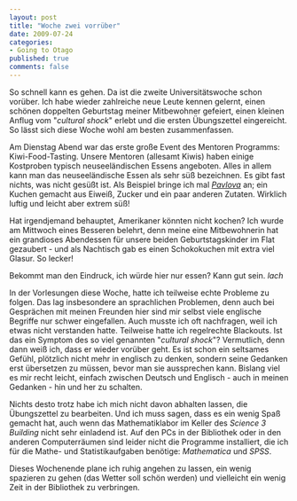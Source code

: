```yaml
--- 
layout: post
title: "Woche zwei vorrüber"
date: 2009-07-24
categories: 
- Going to Otago
published: true
comments: false
---
```

So schnell kann es gehen.
Da ist die zweite Universitätswoche schon vorüber.
Ich habe wieder zahlreiche neue Leute kennen gelernt, einen schönen doppelten Geburtstag meiner Mitbewohner gefeiert, einen kleinen Anflug vom "*cultural shock*" erlebt und die ersten Übungszettel eingereicht.
So lässt sich diese Woche wohl am besten zusammenfassen.

<!-- more -->

Am Dienstag Abend war das erste große Event des Mentoren Programms: Kiwi-Food-Tasting.
Unsere Mentoren (allesamt Kiwis) haben einige Kostproben typisch neuseeländischen Essens angeboten.
Alles in allem kann man das neuseeländische Essen als sehr süß bezeichnen.
Es gibt fast nichts, was nicht gesüßt ist.
Als Beispiel bringe ich mal [*Pavlova*](http://de.wikipedia.org/wiki/Pavlova) an; ein Kuchen gemacht aus Eiweiß, Zucker und ein paar anderen Zutaten.
Wirklich luftig und leicht aber extrem süß!

Hat irgendjemand behauptet, Amerikaner könnten nicht kochen? Ich wurde am Mittwoch eines Besseren belehrt, denn meine eine Mitbewohnerin hat ein grandioses Abendessen für unsere beiden Geburtstagskinder im Flat gezaubert - und als Nachtisch gab es einen Schokokuchen mit extra viel Glasur.
So lecker!

Bekommt man den Eindruck, ich würde hier nur essen? Kann gut sein. *lach*

In der Vorlesungen diese Woche, hatte ich teilweise echte Probleme zu folgen.
Das lag insbesondere an sprachlichen Problemen, denn auch bei Gesprächen mit meinen Freunden hier sind mir selbst viele englische Begriffe nur schwer eingefallen.
Auch musste ich oft nachfragen, weil ich etwas nicht verstanden hatte.
Teilweise hatte ich regelrechte Blackouts.
Ist das ein Symptom des so viel genannten "*cultural shock*"? Vermutlich, denn dann weiß ich, dass er wieder vorüber geht.
Es ist schon ein seltsames Gefühl, plötzlich nicht mehr in englisch zu denken, sondern seine Gedanken erst übersetzen zu müssen, bevor man sie aussprechen kann.
Bislang viel es mir recht leicht, einfach zwischen Deutsch und Englisch - auch in meinen Gedanken - hin und her zu schalten.

Nichts desto trotz habe ich mich nicht davon abhalten lassen, die Übungszettel zu bearbeiten.
Und ich muss sagen, dass es ein wenig Spaß gemacht hat, auch wenn das Mathematiklabor im Keller des *Science 3 Building* nicht sehr einladend ist.
Auf den PCs in der Bibliothek oder in den anderen Computerräumen sind leider nicht die Programme installiert, die ich für die Mathe- und Statistikaufgaben benötige: *Mathematica* und *SPSS*.

Dieses Wochenende plane ich ruhig angehen zu lassen, ein wenig spazieren zu gehen (das Wetter soll schön werden) und vielleicht ein wenig Zeit in der Bibliothek zu verbringen.
